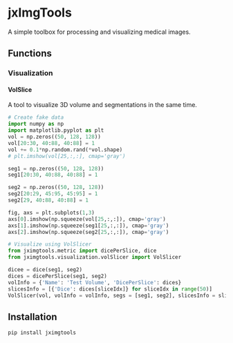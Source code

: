 # jxImgTools
A simple toolbox for processing and visualizing medical images. 

## Functions
### Visualization
#### VolSlice
A tool to visualize 3D volume and segmentations in the same time.
```python
# Create fake data
import numpy as np
import matplotlib.pyplot as plt
vol = np.zeros((50, 128, 128))
vol[20:30, 40:88, 40:88] = 1
vol += 0.1*np.random.rand(*vol.shape)
# plt.imshow(vol[25,:,:], cmap='gray')

seg1 = np.zeros((50, 128, 128))
seg1[20:30, 40:88, 40:88] = 1

seg2 = np.zeros((50, 128, 128))
seg2[20:29, 45:95, 45:95] = 1
seg2[29, 40:88, 40:88] = 1

fig, axs = plt.subplots(1,3)
axs[0].imshow(np.squeeze(vol[25,:,:]), cmap='gray')
axs[1].imshow(np.squeeze(seg1[25,:,:]), cmap='gray')
axs[2].imshow(np.squeeze(seg2[25,:,:]), cmap='gray')

# Visualize using VolSlicer
from jximgtools.metric import dicePerSlice, dice
from jximgtools.visualization.volSlicer import VolSlicer

dicee = dice(seg1, seg2)
dices = dicePerSlice(seg1, seg2)
volInfo = {'Name': 'Test Volume', 'DicePerSlice': dices}
slicesInfo = [{'Dice': dices[sliceIdx]} for sliceIdx in range(50)]
VolSlicer(vol, volInfo = volInfo, segs = [seg1, seg2], slicesInfo = slicesInfo)

```

## Installation
```bash
pip install jximgtools
```
